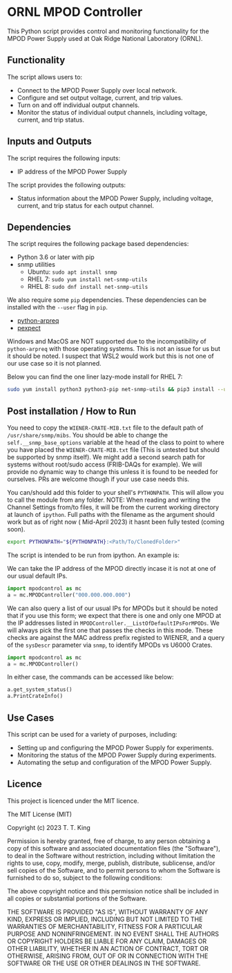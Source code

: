 # ORNL MPOD Controller

This Python script provides control and monitoring functionality for the MPOD Power Supply used at Oak Ridge National Laboratory (ORNL).

## Functionality

The script allows users to:

- Connect to the MPOD Power Supply over local network.
- Configure and set output voltage, current, and trip values.
- Turn on and off individual output channels.
- Monitor the status of individual output channels, including voltage, current, and trip status.

## Inputs and Outputs

The script requires the following inputs:

- IP address of the MPOD Power Supply

The script provides the following outputs:

- Status information about the MPOD Power Supply, including voltage, current, and trip status for each output channel.

## Dependencies

The script requires the following package based dependencies:
- Python 3.6 or later with pip
- snmp utilities 
    - Ubuntu: `sudo apt install snmp`
    - RHEL 7: `sudo yum install net-snmp-utils`
    - RHEL 8: `sudo dnf install net-snmp-utils`

We also require some `pip` dependencies. These dependencies can be installed with the `--user` flag in `pip`.
- [python-arpreq](https://github.com/sebschrader/python-arpreq)
- [pexpect](https://github.com/pexpect/pexpect)

Windows and MacOS are NOT supported due to the incompatibility of `python-arpreq` with those operating systems. This is not an issue for us but it should be noted. I suspect that WSL2 would work but this is not one of our use case so it is not planned.

Below you can find the one liner lazy-mode install for RHEL 7:
```bash
sudo yum install python3 python3-pip net-snmp-utils && pip3 install --user pexpect arpreq
```

## Post installation / How to Run

You need to copy the `WIENER-CRATE-MIB.txt` file to the default path of `/usr/share/snmp/mibs`. You should be able to change the `self.__snmp_base_options` variable at the head of the class to point to where you have placed the `WIENER-CRATE-MIB.txt` file (This is untested but should be supported by snmp itself). We might add a second search path for systems without root/sudo access (FRIB-DAQs for example). We will provide no dynamic way to change this unless it is found to be needed for ourselves. PRs are welcome though if your use case needs this.

You can/should add this folder to your shell's `PYTHONPATH`. This will allow you to call the module from any folder.  NOTE: When reading and writing the Channel Settings from/to files, it will be from the current working directory at launch of `ipython`. Full paths with the filename as the argument should work but as of right now ( Mid-April 2023) it hasnt been fully tested (coming soon).
```bash
export PYTHONPATH="${PYTHONPATH}:<Path/To/ClonedFolder>"
```

The script is intended to be run from ipython. An example is:

We can take the IP address of the MPOD directly incase it is not at one of our usual default IPs.
```python
import mpodcontrol as mc
a = mc.MPODController("000.000.000.000")
```

We can also query a list of our usual IPs for MPODs but it should be noted that if you use this form; we expect that there is one and only one MPOD at the IP addresses listed in `MPODController.__ListOfDefaultIPsForMPODs`. We will always pick the first one that passes the checks in this mode. These checks are against the MAC address prefix registed to WIENER, and a query of the `sysDescr` parameter via `snmp`, to identify MPODs vs U6000 Crates. 
```python
import mpodcontrol as mc
a = mc.MPODController()
```
In either case, the commands can be accessed like below: 
```python
a.get_system_status()
a.PrintCrateInfo()
```

## Use Cases

This script can be used for a variety of purposes, including:

- Setting up and configuring the MPOD Power Supply for experiments.
- Monitoring the status of the MPOD Power Supply during experiments.
- Automating the setup and configuration of the MPOD Power Supply.


## Licence
This project is licenced under the MIT licence.

The MIT License (MIT)

Copyright (c) 2023 T. T. King

Permission is hereby granted, free of charge, to any person obtaining a copy of this software and associated documentation files (the "Software"), to deal in the Software without restriction, including without limitation the rights to use, copy, modify, merge, publish, distribute, sublicense, and/or sell copies of the Software, and to permit persons to whom the Software is furnished to do so, subject to the following conditions:

The above copyright notice and this permission notice shall be included in all copies or substantial portions of the Software.

THE SOFTWARE IS PROVIDED "AS IS", WITHOUT WARRANTY OF ANY KIND, EXPRESS OR IMPLIED, INCLUDING BUT NOT LIMITED TO THE WARRANTIES OF MERCHANTABILITY, FITNESS FOR A PARTICULAR PURPOSE AND NONINFRINGEMENT. IN NO EVENT SHALL THE AUTHORS OR COPYRIGHT HOLDERS BE LIABLE FOR ANY CLAIM, DAMAGES OR OTHER LIABILITY, WHETHER IN AN ACTION OF CONTRACT, TORT OR OTHERWISE, ARISING FROM, OUT OF OR IN CONNECTION WITH THE SOFTWARE OR THE USE OR OTHER DEALINGS IN THE SOFTWARE.
